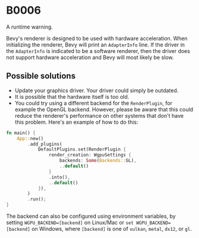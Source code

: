 # B0006

A runtime warning.

Bevy's renderer is designed to be used with hardware acceleration.
When initializing the renderer, Bevy will print an `AdapterInfo` line.
If the driver in the `AdapterInfo` is indicated to be a software renderer,
then the driver does not support hardware acceleration and Bevy will most likely be slow.

## Possible solutions

- Update your graphics driver. Your driver could simply be outdated.
- It is possible that the hardware itself is too old.
- You could try using a different backend for the `RenderPlugin`, for example the OpenGL backend.
  However, please be aware that this could reduce the renderer's performance on other systems that don't have this problem.
  Here's an example of how to do this:

```rust
fn main() {
    App::new()
        .add_plugins(
            DefaultPlugins.set(RenderPlugin {
                render_creation: WgpuSettings {
                    backends: Some(Backends::GL),
                    ..default()
                }
                .into(),
                ..default()
            }),
        )
        .run();
}
```

The backend can also be configured using environment variables,
by setting `WGPU_BACKEND=[backend]` on Linux/Mac or `set WGPU_BACKEND=[backend]` on Windows,
where `[backend]` is one of `vulkan`, `metal`, `dx12`, or `gl`.

